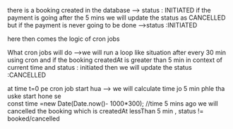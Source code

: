 there is a booking created in the database --> status : INITIATED
if the payment is going after the 5 mins we will update the status as CANCELLED
but if the payment is never going to be done -->status :INITIATED

here then comes the logic of cron jobs

What cron jobs will do -->we will run a loop like situation after every 30 min using cron
and if the booking createdAt is greater than 5 min in context of current time and
status : initiated then we will update the status :CANCELLED


at time t=0 pe cron job start hua -->
we will calculate time jo 5 min phle tha uske start hone se  
     const time =new Date(Date.now()- 1000*300); //time 5 mins ago
we will cancelled the booking which is createdAt lessThan 5 min , status != booked/cancelled